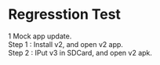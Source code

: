 # Regresstion Test

1 Mock app update.  
Step 1 : Install v2, and open v2 app.  
Step 2 : IPut v3 in SDCard, and open v2 apk.
